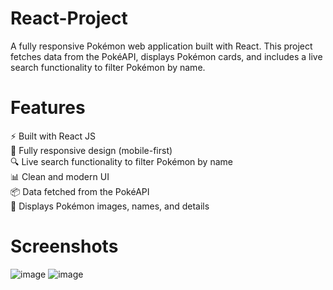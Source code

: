 # React-Project
A fully responsive Pokémon web application built with React. This project fetches data from the PokéAPI, displays Pokémon cards, and includes a live search functionality to filter Pokémon by name.

# Features
⚡ Built with React JS  
📱 Fully responsive design (mobile-first)  
🔍 Live search functionality to filter Pokémon by name  
📊 Clean and modern UI  
📦 Data fetched from the PokéAPI  
📸 Displays Pokémon images, names, and details  


# Screenshots

![image](https://github.com/user-attachments/assets/1f5bf232-47f0-41a2-ae68-b637705dee05)
![image](https://github.com/user-attachments/assets/40a0b81b-d1b8-4a81-9a8d-240742f57a22)


